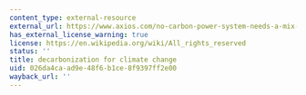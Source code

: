 ```yaml
---
content_type: external-resource
external_url: https://www.axios.com/no-carbon-power-system-needs-a-mix-of-technologies-9833e706-314c-40e1-b6fe-25837575d823.html
has_external_license_warning: true
license: https://en.wikipedia.org/wiki/All_rights_reserved
status: ''
title: decarbonization for climate change
uid: 026da4ca-ad9e-48f6-b1ce-8f9397ff2e00
wayback_url: ''
---
```

